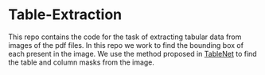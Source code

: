# Table-Extraction
This repo contains the code for the task of extracting tabular data from images of the pdf files. In this repo we work to find the bounding box of each present in the image.
We use the method proposed in [TableNet](TableNet.pdf) to find the table and column masks from the image. 
